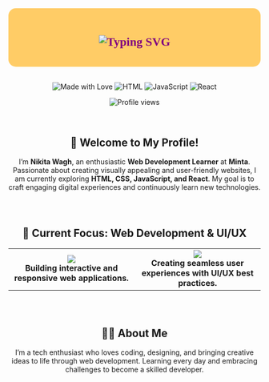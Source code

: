<div align="center" style="padding: 20px; border-radius: 15px; background-color: #ffcc66;">
  <h1 style="font-family: 'Yusei Magic', cursive; font-size: 24px; color: #800080; font-weight: bold;">
    <img src="https://readme-typing-svg.demolab.com?font=Yusei+Magic&size=24&duration=2800&pause=800&color=008000&center=true&vCenter=true&width=460&lines=Hello%2C+I'm+Nikita+Wagh+👋;Aspiring+Web+Developer; Learning+%26+Creating+at+Minta" alt="Typing SVG" />
  </h1>
</div>
 <br>

<!-- Add this link in the <head> section of your HTML to import the font -->
<link rel="preconnect" href="https://fonts.googleapis.com">
<link rel="preconnect" href="https://fonts.gstatic.com" crossorigin>
<link href="https://fonts.googleapis.com/css2?family=Yusei+Magic&display=swap" rel="stylesheet">

<p align="center">
  <img src="https://img.shields.io/badge/Made_with-❤️-red" alt="Made with Love" />
  <img src="https://img.shields.io/badge/HTML-CSS-orange?logo=html5&logoColor=white" alt="HTML" />
  <img src="https://img.shields.io/badge/JavaScript-Yellow-FFD700?logo=javascript&logoColor=white" alt="JavaScript" />
  <img src="https://img.shields.io/badge/React-Blue-61DAFB?logo=react&logoColor=white" alt="React" />
</p>

<p align="center">
  <img src="https://komarev.com/ghpvc/?username=nikita-wagh&label=Profile%20views&color=blueviolet&style=for-the-badge" alt="Profile views" />
</p>
 <br>

<div align="center">
  <h2>👋 Welcome to My Profile! </h2>
  <p>
    I’m <strong>Nikita Wagh</strong>, an enthusiastic <strong>Web Development Learner</strong> at <strong>Minta</strong>.  
    Passionate about creating visually appealing and user-friendly websites, I am currently exploring <strong>HTML, CSS, JavaScript, and React</strong>.  
    My goal is to craft engaging digital experiences and continuously learn new technologies.
  </p>
</div>

 <br>

<h2 align="center" style="margin-top: 40px;">🌱 Current Focus: Web Development & UI/UX</h2>

<table align="center" style="width:100%; border: none;">
  <tr>
    <td align="center" width="50%">
      <img src="https://img.shields.io/badge/Frontend%20Development-HTML%20%7C%20CSS%20%7C%20JS-orange?style=for-the-badge" />
      <br><strong>Building interactive and responsive web applications.</strong>
    </td>
    <td align="center" width="50%">
      <img src="https://img.shields.io/badge/User%20Experience-Design%20%7C%20Prototyping-blue?style=for-the-badge" />
      <br><strong>Creating seamless user experiences with UI/UX best practices.</strong>
    </td>
  </tr>
</table>

 <br>

<div align="center" style="margin-top: 40px;">
  <h2>👩‍💻 About Me</h2>
  <p>
    I’m a tech enthusiast who loves coding, designing, and bringing creative ideas to life through web development.  
    Learning every day and embracing challenges to become a skilled developer.
  </p>
</div>
